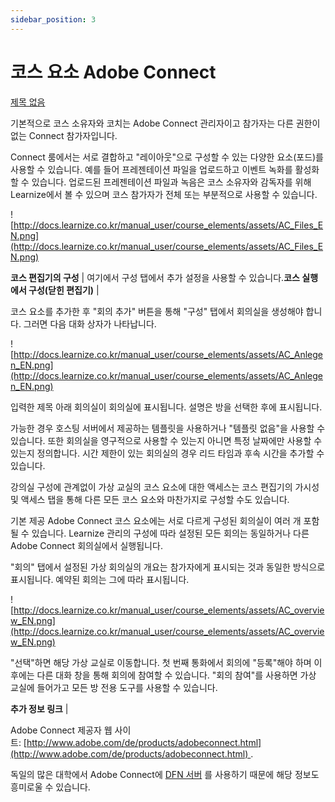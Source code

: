 ```yaml
---
sidebar_position: 3
---
```


# 코스 요소 Adobe Connect

[제목 없음](http://www.notion.so/1e98f86e58ff41b2a5d1736e07335209)

기본적으로 코스 소유자와 코치는 Adobe Connect 관리자이고 참가자는 다른 권한이 없는 Connect 참가자입니다.

Connect 룸에서는 서로 결합하고 "레이아웃"으로 구성할 수 있는 다양한 요소(포드)를 사용할 수 있습니다. 예를 들어 프레젠테이션 파일을 업로드하고 이벤트 녹화를 활성화할 수 있습니다. 업로드된 프레젠테이션 파일과 녹음은 코스 소유자와 감독자를 위해 Learnize에서 볼 수 있으며 코스 참가자가 전체 또는 부분적으로 사용할 수 있습니다.

![http://docs.learnize.co.kr/manual_user/course_elements/assets/AC_Files_EN.png](http://docs.learnize.co.kr/manual_user/course_elements/assets/AC_Files_EN.png)

**코스 편집기의 구성** | 여기에서 구성 탭에서 추가 설정을 사용할 수 있습니다.**코스 실행에서 구성(닫힌 편집기)** |

코스 요소를 추가한 후 "회의 추가" 버튼을 통해 "구성" 탭에서 회의실을 생성해야 합니다. 그러면 다음 대화 상자가 나타납니다.

![http://docs.learnize.co.kr/manual_user/course_elements/assets/AC_Anlegen_EN.png](http://docs.learnize.co.kr/manual_user/course_elements/assets/AC_Anlegen_EN.png)

입력한 제목 아래 회의실이 회의실에 표시됩니다. 설명은 방을 선택한 후에 표시됩니다.

가능한 경우 호스팅 서버에서 제공하는 템플릿을 사용하거나 "템플릿 없음"을 사용할 수 있습니다. 또한 회의실을 영구적으로 사용할 수 있는지 아니면 특정 날짜에만 사용할 수 있는지 정의합니다. 시간 제한이 있는 회의실의 경우 리드 타임과 후속 시간을 추가할 수 있습니다.

강의실 구성에 관계없이 가상 교실의 코스 요소에 대한 액세스는 코스 편집기의 가시성 및 액세스 탭을 통해 다른 모든 코스 요소와 마찬가지로 구성할 수도 있습니다.

기본 제공 Adobe Connect 코스 요소에는 서로 다르게 구성된 회의실이 여러 개 포함될 수 있습니다. Learnize 관리의 구성에 따라 설정된 모든 회의는 동일하거나 다른 Adobe Connect 회의실에서 실행됩니다.

"회의" 탭에서 설정된 가상 회의실의 개요는 참가자에게 표시되는 것과 동일한 방식으로 표시됩니다. 예약된 회의는 그에 따라 표시됩니다.

![http://docs.learnize.co.kr/manual_user/course_elements/assets/AC_overview_EN.png](http://docs.learnize.co.kr/manual_user/course_elements/assets/AC_overview_EN.png)

"선택"하면 해당 가상 교실로 이동합니다. 첫 번째 통화에서 회의에 "등록"해야 하며 이후에는 다른 대화 창을 통해 회의에 참여할 수 있습니다. "회의 참여"를 사용하면 가상 교실에 들어가고 모든 방 전용 도구를 사용할 수 있습니다.

**추가 정보 링크** |

Adobe Connect 제공자 웹 사이트: [http://www.adobe.com/de/products/adobeconnect.html](http://www.adobe.com/de/products/adobeconnect.html) .

독일의 많은 대학에서 Adobe Connect에 [DFN 서버](http://www.conf.dfn.de/webkonferenzdienst-ueber-adobe-connect/) 를 사용하기 때문에 해당 정보도 흥미로울 수 있습니다.